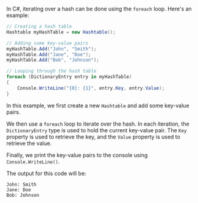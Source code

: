 In C#, iterating over a hash can be done using the `foreach` loop. Here's an example:

```csharp
// Creating a hash table
Hashtable myHashTable = new Hashtable();

// Adding some key-value pairs
myHashTable.Add("John", "Smith");
myHashTable.Add("Jane", "Doe");
myHashTable.Add("Bob", "Johnson");

// Looping through the hash table
foreach (DictionaryEntry entry in myHashTable)
{
    Console.WriteLine("{0}: {1}", entry.Key, entry.Value);
}
```

In this example, we first create a new `Hashtable` and add some key-value pairs. 

We then use a `foreach` loop to iterate over the hash. In each iteration, the `DictionaryEntry` type is used to hold the current key-value pair. The `Key` property is used to retrieve the key, and the `Value` property is used to retrieve the value. 

Finally, we print the key-value pairs to the console using `Console.WriteLine()`. 

The output for this code will be:

```
John: Smith
Jane: Doe
Bob: Johnson
```